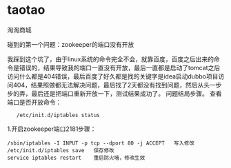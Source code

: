 # taotao
淘淘商城

碰到的第一个问题：zookeeper的端口没有开放 

我踩到这个坑了，由于linux系统的命令完全不会，就靠百度，百度之后出来的命令是错误的，结果导致我的端口一直没有开放，最后一直都是启动了tomcat之后访问什么都是404错误，最后百度了好久都是找的关键字是idea启动dubbo项目访问404，结果照做都无法解决问题，最后找了2天都没有找到问题，然后从头一步步的弄，最后还是把端口重新开放一下，测试结果成功了。
问题结局步骤。
查看端口是否开放命令：

       /etc/init.d/iptables status
       
1.开启zookeeper端口2181步骤：

    /sbin/iptables -I INPUT -p tcp --dport 80 -j ACCEPT   写入修改
    /etc/init.d/iptables save   保存修改
    service iptables restart    重启防火墙，修改生效
